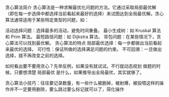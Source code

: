 贪心算法简介
贪心算法是一种求解最优化问题的方法。它通过采取局部最优解（即在每一步选择中都选择当前看起来最好的选择）来试图达到全局最优解。贪心算法通常适用于某些特定类型的问题，如：

活动选择问题：选择最多的活动，避免时间重叠。
最小生成树：如 Kruskal 算法和 Prim 算法。
最短路径问题：如 Dijkstra 算法。
背包问题：在某些情况下，贪心算法可以找到最优解。
贪心算法的特点
局部最优选择：每一步都做出当前看起来最优的选择。
可行性：保证所做的选择满足问题的约束。
不可回溯：一旦做出选择，就不再改变之前的选择。

如何看出要不要用贪心？先举反例，如果没有就试试。不行就动态规划
做题的时候，只要想清楚 局部最优 是什么，如果推导出全局最优，其实就够了。

贪心算法小技巧：往往要记录数量，有一些什么被删掉，被射爆，被投喂这样的操作并不一定要用删除，要么跳过要么标记就可以了，简化操作